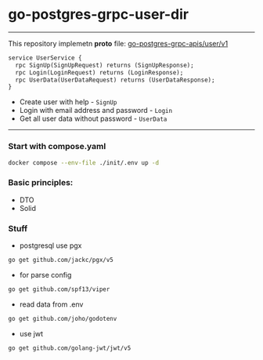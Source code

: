 # go-postgres-grpc-user-dir

---

This repository implemetn **proto** file: [go-postgres-grpc-apis/user/v1](https://github.com/Ekvo/go-postgres-grpc-apis/tree/main/user/v1 "https://github.com/Ekvo/go-postgres-grpc-apis/tree/main/user/v1")  

```protobuf
service UserService {
  rpc SignUp(SignUpRequest) returns (SignUpResponse);
  rpc Login(LoginRequest) returns (LoginResponse);
  rpc UserData(UserDataRequest) returns (UserDataResponse);
}
```
* Create user with help - `SignUp`    
* Login with email address and password - `Login`  
* Get all user data without password - `UserData`

---

### Start with compose.yaml
```bash
docker compose --env-file ./init/.env up -d
```

### Basic principles:
 * DTO
 * Solid
 
### Stuff 
 
* postgresql use pgx
```bash
go get github.com/jackc/pgx/v5
```

* for parse config
```bash
go get github.com/spf13/viper
```

* read data from .env
```bash
go get github.com/joho/godotenv
```

* use jwt
```bash
go get github.com/golang-jwt/jwt/v5
```

